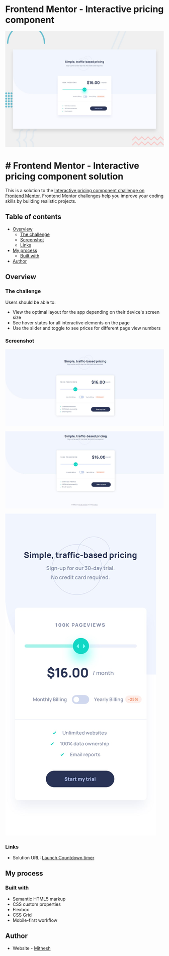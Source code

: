 # Frontend Mentor - Interactive pricing component

![Design preview for the Interactive pricing component coding challenge](./design/desktop-preview.jpg)

# # Frontend Mentor - Interactive pricing component solution

This is a solution to the [Interactive pricing component challenge on Frontend Mentor](https://www.frontendmentor.io/challenges/interactive-pricing-component-t0m8PIyY8). Frontend Mentor challenges help you improve your coding skills by building realistic projects. 

## Table of contents

- [Overview](#overview)
  - [The challenge](#the-challenge)
  - [Screenshot](#screenshot)
  - [Links](#links)
- [My process](#my-process)
  - [Built with](#built-with)
- [Author](#author)


## Overview

### The challenge

Users should be able to:

- View the optimal layout for the app depending on their device's screen size
- See hover states for all interactive elements on the page
- Use the slider and toggle to see prices for different page view numbers

### Screenshot

![screenshots](https://github.com/Mithesh14/Interactive-pricing-component/blob/main/images/image1.jpg)

![screenshots](https://github.com/Mithesh14/Interactive-pricing-component/blob/main/images/image2.jpg)

![screenshots](https://github.com/Mithesh14/Interactive-pricing-component/blob/main/images/mobile-design.jpg)


### Links

- Solution URL: <a href="https://mithesh14.github.io/Launch-countdown-timer-main/">Launch Countdown timer</a>

## My process

### Built with

- Semantic HTML5 markup
- CSS custom properties
- Flexbox
- CSS Grid
- Mobile-first workflow



## Author

- Website - [Mithesh](https://mithesh14.netlify.app/)

